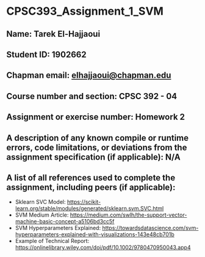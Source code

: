 # CPSC393_Assignment_1_SVM
## Name: Tarek El-Hajjaoui
## Student ID: 1902662
## Chapman email: elhajjaoui@chapman.edu
## Course number and section: CPSC 392 - 04
## Assignment or exercise number: Homework 2
## A description of any known compile or runtime errors, code limitations, or deviations from the assignment specification (if applicable): N/A
## A list of all references used to complete the assignment, including peers (if applicable):
- Sklearn SVC Model: https://scikit-learn.org/stable/modules/generated/sklearn.svm.SVC.html
- SVM Medium Article: https://medium.com/swlh/the-support-vector-machine-basic-concept-a5106bd3cc5f
- SVM Hyperparameters Explained: https://towardsdatascience.com/svm-hyperparameters-explained-with-visualizations-143e48cb701b
- Example of Technical Report: https://onlinelibrary.wiley.com/doi/pdf/10.1002/9780470950043.app4
